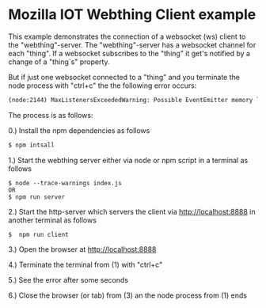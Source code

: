 # Mozilla IOT Webthing Client example

This example demonstrates the connection of a websocket (ws) client to the "webthing"-server. The "webthing"-server has a websocket channel for each "thing". If a websocket subscribes to the "thing" it get's notified by a change of a "thing`s" property.

But if just one websocket connected to a "thing" and you terminate the node process with "ctrl+c" the the following error occurs:

```sh
(node:2144) MaxListenersExceededWarning: Possible EventEmitter memory leak detected. 11 close listeners added to [Server]. Use emitter.setMaxListeners() to increase limit
```

The process is as follows:

0.) Install the npm dependencies as follows
```sh
$ npm intsall
```

1.) Start the webthing server either via node or npm script in a terminal as follows
```
$ node --trace-warnings index.js
OR
$ npm run server
```

2.) Start the http-server which servers the client via [http://localhost:8888](http://localhost:8888) in another terminal as follows
```
$  npm run client
```

3.) Open the browser at [http://localhost:8888](http://localhost:8888)

4.) Terminate the terminal from (1) with "ctrl+c"

5.) See the error after some seconds

6.) Close the browser (or tab) from (3) an the node process from (1) ends